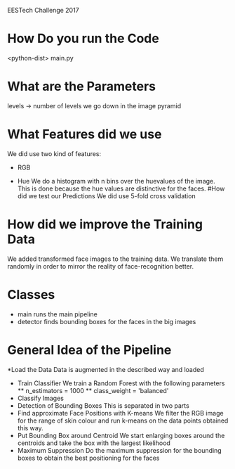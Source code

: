 EESTech Challenge 2017

# How Do you run the Code
\<python-dist\> main.py
# What are the Parameters
levels -> number of levels we go down in the image pyramid
# What Features did we use
We did use two kind of features:
* RGB	

* Hue
We do a histogram with n bins over the huevalues of the image. This is done because the hue values are distinctive for the faces. 
#How did we test our Predictions 
We did use 5-fold cross validation
# How did we improve the Training Data
We added transformed face images to the training data. We translate them randomly in order to mirror the reality of face-recognition better.
# Classes
* main runs the main pipeline
* detector finds bounding boxes for the faces in the big images
# General Idea of the Pipeline
*Load the Data
Data is augmented in the described way and loaded
* Train Classifier
We train a Random Forest with the following parameters
** n_estimators = 1000
** class_weight = 'balanced'
* Classify Images
* Detection of Bounding Boxes
This is separated in two parts
* Find approximate Face Positions with K-means
We filter the RGB image for the range of skin colour and run k-means on the data points obtained this way.
* Put Bounding Box around Centroid
We start enlarging boxes around the centroids and take the box with the largest likelihood
* Maximum Suppression
Do the maximum suppression for the bounding boxes to obtain the best positioning for the faces



